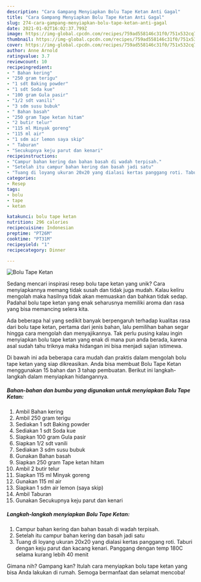 ```yaml
---
description: "Cara Gampang Menyiapkan Bolu Tape Ketan Anti Gagal"
title: "Cara Gampang Menyiapkan Bolu Tape Ketan Anti Gagal"
slug: 274-cara-gampang-menyiapkan-bolu-tape-ketan-anti-gagal
date: 2021-01-02T16:02:37.799Z
image: https://img-global.cpcdn.com/recipes/759ad558146c31f0/751x532cq70/bolu-tape-ketan-foto-resep-utama.jpg
thumbnail: https://img-global.cpcdn.com/recipes/759ad558146c31f0/751x532cq70/bolu-tape-ketan-foto-resep-utama.jpg
cover: https://img-global.cpcdn.com/recipes/759ad558146c31f0/751x532cq70/bolu-tape-ketan-foto-resep-utama.jpg
author: Anne Arnold
ratingvalue: 3.7
reviewcount: 10
recipeingredient:
- " Bahan kering"
- "250 gram terigu"
- "1 sdt Baking powder"
- "1 sdt Soda kue"
- "100 gram Gula pasir"
- "1/2 sdt vanili"
- "3 sdm susu bubuk"
- " Bahan basah"
- "250 gram Tape ketan hitam"
- "2 butir telur"
- "115 ml Minyak goreng"
- "115 ml air"
- "1 sdm air lemon saya skip"
- " Taburan"
- "Secukupnya keju parut dan kenari"
recipeinstructions:
- "Campur bahan kering dan bahan basah di wadah terpisah."
- "Setelah itu campur bahan kering dan basah jadi satu"
- "Tuang di loyang ukuran 20x20 yang dialasi kertas panggang roti. Taburi dengan keju parut dan kacang kenari. Panggang dengan temp 180C selama kurang lebih 40 menit"
categories:
- Resep
tags:
- bolu
- tape
- ketan

katakunci: bolu tape ketan 
nutrition: 296 calories
recipecuisine: Indonesian
preptime: "PT26M"
cooktime: "PT31M"
recipeyield: "1"
recipecategory: Dinner

---
```



![Bolu Tape Ketan](https://img-global.cpcdn.com/recipes/759ad558146c31f0/751x532cq70/bolu-tape-ketan-foto-resep-utama.jpg)

Sedang mencari inspirasi resep bolu tape ketan yang unik? Cara menyiapkannya memang tidak susah dan tidak juga mudah. Kalau keliru mengolah maka hasilnya tidak akan memuaskan dan bahkan tidak sedap. Padahal bolu tape ketan yang enak seharusnya memiliki aroma dan rasa yang bisa memancing selera kita.



Ada beberapa hal yang sedikit banyak berpengaruh terhadap kualitas rasa dari bolu tape ketan, pertama dari jenis bahan, lalu pemilihan bahan segar hingga cara mengolah dan menyajikannya. Tak perlu pusing kalau ingin menyiapkan bolu tape ketan yang enak di mana pun anda berada, karena asal sudah tahu triknya maka hidangan ini bisa menjadi sajian istimewa.


Di bawah ini ada beberapa cara mudah dan praktis dalam mengolah bolu tape ketan yang siap dikreasikan. Anda bisa membuat Bolu Tape Ketan menggunakan 15 bahan dan 3 tahap pembuatan. Berikut ini langkah-langkah dalam menyiapkan hidangannya.

<!--inarticleads1-->

##### Bahan-bahan dan bumbu yang digunakan untuk menyiapkan Bolu Tape Ketan:

1. Ambil  Bahan kering
1. Ambil 250 gram terigu
1. Sediakan 1 sdt Baking powder
1. Sediakan 1 sdt Soda kue
1. Siapkan 100 gram Gula pasir
1. Siapkan 1/2 sdt vanili
1. Sediakan 3 sdm susu bubuk
1. Gunakan  Bahan basah
1. Siapkan 250 gram Tape ketan hitam
1. Ambil 2 butir telur
1. Siapkan 115 ml Minyak goreng
1. Gunakan 115 ml air
1. Siapkan 1 sdm air lemon (saya skip)
1. Ambil  Taburan
1. Gunakan Secukupnya keju parut dan kenari




<!--inarticleads2-->

##### Langkah-langkah menyiapkan Bolu Tape Ketan:

1. Campur bahan kering dan bahan basah di wadah terpisah.
1. Setelah itu campur bahan kering dan basah jadi satu
1. Tuang di loyang ukuran 20x20 yang dialasi kertas panggang roti. Taburi dengan keju parut dan kacang kenari. Panggang dengan temp 180C selama kurang lebih 40 menit




Gimana nih? Gampang kan? Itulah cara menyiapkan bolu tape ketan yang bisa Anda lakukan di rumah. Semoga bermanfaat dan selamat mencoba!
